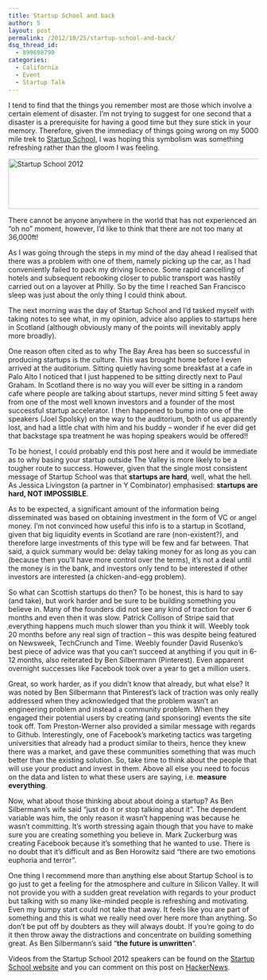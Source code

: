 ```yaml
---
title: Startup School and back
author: 5
layout: post
permalink: /2012/10/25/startup-school-and-back/
dsq_thread_id:
  - 899698790
categories:
  - California
  - Event
  - Startup Talk
---
```

I tend to find that the things you remember most are those which involve a certain element of disaster. I’m not trying to suggest for one second that a disaster is a prerequisite for having a good time but they sure stick in your memory. Therefore, given the immediacy of things going wrong on my 5000 mile trek to [Startup School][1], I was hoping this symbolism was something refreshing rather than the gloom I was feeling.

[<img class="aligncenter size-full wp-image-7471" title="startup-school-logo" src="http://www.rookieoven.com/wp-content/uploads/2012/10/startup-school-logo.png" alt="Startup School 2012" width="540" height="101" />][2]

There cannot be anyone anywhere in the world that has not experienced an “oh no” moment, however, I’d like to think that there are not too many at 36,000ft!

As I was going through the steps in my mind of the day ahead I realised that there was a problem with one of them, namely picking up the car, as I had conveniently failed to pack my driving licence. Some rapid cancelling of hotels and subsequent rebooking closer to public transport was hastily carried out on a layover at Philly. So by the time I reached San Francisco sleep was just about the only thing I could think about.

The next morning was the day of Startup School and I’d tasked myself with taking notes to see what, in my opinion, advice also applies to startups here in Scotland (although obviously many of the points will inevitably apply more broadly).

One reason often cited as to why The Bay Area has been so successful in producing startups is the culture. This was brought home before I even arrived at the auditorium. Sitting quietly having some breakfast at a cafe in Palo Alto I noticed that I just happened to be sitting directly next to Paul Graham. In Scotland there is no way you will ever be sitting in a random cafe where people are talking about startups, never mind sitting 5 feet away from one of the most well known investors and a founder of the most successful startup accelerator. I then happened to bump into one of the speakers (Joel Spolsky) on the way to the auditorium, both of us apparently lost, and had a little chat with him and his buddy – wonder if he ever did get that backstage spa treatment he was hoping speakers would be offered!!

To be honest, I could probably end this post here and it would be immediate as to why basing your startup outside The Valley is more likely to be a tougher route to success. However, given that the single most consistent message of Startup School was that **startups are hard**, well, what the hell. As Jessica Livingston (a partner in Y Combinator) emphasised: **startups are hard, NOT IMPOSSIBLE**.

As to be expected, a significant amount of the information being disseminated was based on obtaining investment in the form of VC or angel money. I’m not convinced how useful this info is to a startup in Scotland, given that big liquidity events in Scotland are rare (non-existent?), and therefore large investments of this type will be few and far between. That said, a quick summary would be: delay taking money for as long as you can (because then you’ll have more control over the terms), it’s not a deal until the money is in the bank, and investors only tend to be interested if other investors are interested (a chicken-and-egg problem).

So what can Scottish startups do then? To be honest, this is hard to say (and take), but work harder and be sure to be building something you believe in. Many of the founders did not see any kind of traction for over 6 months and even then it was slow. Patrick Collison of Stripe said that everything happens much much slower than you think it will. Weebly took 20 months before any real sign of traction – this was despite being featured on Newsweek, TechCrunch and Time. Weebly founder David Rusenko’s best piece of advice was that you can’t succeed at anything if you quit in 6-12 months, also reiterated by Ben Silbermann (Pinterest). Even apparent overnight successes like Facebook took over a year to get a million users.

Great, so work harder, as if you didn’t know that already, but what else? It was noted by Ben Silbermann that Pinterest’s lack of traction was only really addressed when they acknowledged that the problem wasn’t an engineering problem and instead a community problem. When they engaged their potential users by creating (and sponsoring) events the site took off. Tom Preston-Werner also provided a similar message with regards to Github. Interestingly, one of Facebook’s marketing tactics was targeting universities that already had a product similar to theirs, hence they knew there was a market, and gave these communities something that was much better than the existing solution. So, take time to think about the people that will use your product and invest in them. Above all else you need to focus on the data and listen to what these users are saying, i.e. **measure everything**.

Now, what about those thinking about about doing a startup? As Ben Silbermann’s wife said “just do it or stop talking about it”. The dependent variable was him, the only reason it wasn’t happening was because he wasn’t committing. It’s worth stressing again though that you have to make sure you are creating something you believe in. Mark Zuckerburg was creating Facebook because it’s something that he wanted to use. There is no doubt that it’s difficult and as Ben Horowitz said “there are two emotions euphoria and terror”.

One thing I recommend more than anything else about Startup School is to go just to get a feeling for the atmosphere and culture in Silicon Valley. It will not provide you with a sudden great revelation with regards to your product but talking with so many like-minded people is refreshing and motivating. Even my bumpy start could not take that away. It feels like you are part of something and this is what we really need over here more than anything. So don’t be put off by doubters as they will always doubt. If you’re going to do it then throw away the distractions and concentrate on building something great. As Ben Silbermann’s said “**the future is unwritten**“.

Videos from the Startup School 2012 speakers can be found on the [Startup School website][3] and you can comment on this post on [HackerNews][4].

 [1]: http://startupschool.org/2012/ "Startup School 2012 Video Archives"
 [2]: http://www.rookieoven.com/wp-content/uploads/2012/10/startup-school-logo.png
 [3]: http://startupschool.org/2012/ "Startup School 2012 speakers"
 [4]: http://news.ycombinator.com/item?id=4697632 "HackerNews Post"
